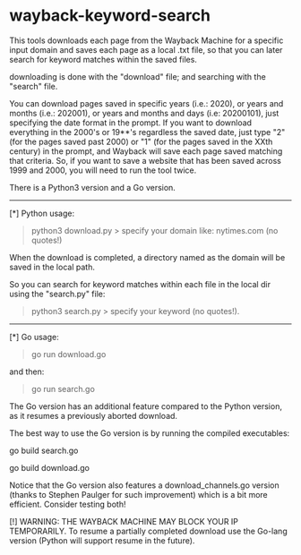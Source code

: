 # wayback-keyword-search

This tools downloads each page from the Wayback Machine for a specific input domain and saves each page as a local .txt file, so that you can later search for keyword matches within the saved files.

downloading is done with the "download" file; and searching with the "search" file.

You can download pages saved in specific years (i.e.: 2020), or years and months (i.e.: 202001), or years and months and days (i.e: 20200101), just specifying the date format in the prompt. If you want to download everything in the 2000's or 19**'s regardless the saved date, just type "2" (for the pages saved past 2000) or "1" (for the pages saved in the XXth century) in the prompt, and Wayback will save each page saved matching that criteria. So, if you want to save a website that has been saved across 1999 and 2000, you will need to run the tool twice.

There is a Python3 version and a Go version.

--------------------------

[*] Python usage:

> python3 download.py > specify your domain like: nytimes.com (no quotes!)

When the download is completed, a directory named as the domain will be saved in the local path.

So you can search for keyword matches within each file in the local dir using the "search.py" file:

> python3 search.py > specify your keyword (no quotes!).

--------------------------

[*] Go usage:

> go run download.go

and then:

> go run search.go

The Go version has an additional feature compared to the Python version, as it resumes a previously aborted download.

The best way to use the Go version is by running the compiled executables:

go build search.go

go build download.go

Notice that the Go version also features a download_channels.go version (thanks to Stephen Paulger for such improvement) which is a bit more efficient. Consider testing both!

[!] WARNING: THE WAYBACK MACHINE MAY BLOCK YOUR IP TEMPORARILY. To resume a partially completed download use the Go-lang version (Python will support resume in the future).
